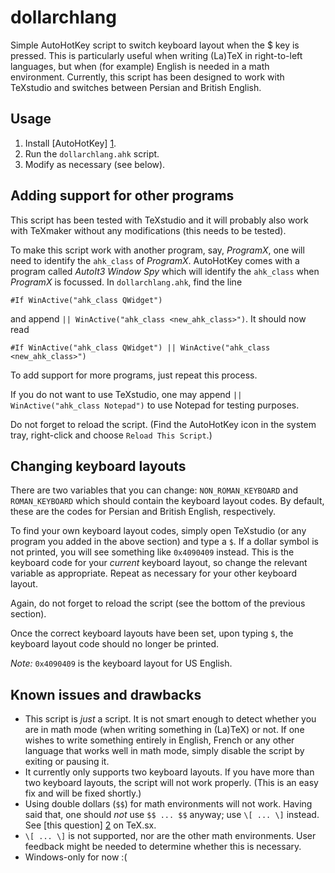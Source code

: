 dollarchlang
============

Simple AutoHotKey script to switch keyboard layout when the $ key is pressed. This is particularly useful when writing (La)TeX in right-to-left languages, but when (for example) English is needed in a math environment. Currently, this script has been designed to work with TeXstudio and switches between Persian and British English.

Usage
-----
1.  Install [AutoHotKey] [1].
2.  Run the `dollarchlang.ahk` script.
3.  Modify as necessary (see below).

Adding support for other programs
---------------------------------
This script has been tested with TeXstudio and it will probably also work with TeXmaker without any modifications (this needs to be tested).

To make this script work with another program, say, _ProgramX_, one will need to identify the `ahk_class` of _ProgramX_. AutoHotKey comes with a program called _AutoIt3 Window Spy_ which will identify the `ahk_class` when _ProgramX_ is focussed. In `dollarchlang.ahk`, find the line

    #If WinActive("ahk_class QWidget")

and append `|| WinActive("ahk_class <new_ahk_class>")`. It should now read

    #If WinActive("ahk_class QWidget") || WinActive("ahk_class <new_ahk_class>")

To add support for more programs, just repeat this process.

If you do not want to use TeXstudio, one may append `|| WinActive("ahk_class Notepad")` to use Notepad for testing purposes.

Do not forget to reload the script. (Find the AutoHotKey icon in the system tray, right-click and choose `Reload This Script`.)

Changing keyboard layouts
-------------------------
There are two variables that you can change: `NON_ROMAN_KEYBOARD` and `ROMAN_KEYBOARD` which should contain the keyboard layout codes. By default, these are the codes for Persian and British English, respectively.

To find your own keyboard layout codes, simply open TeXstudio (or any program you added in the above section) and type a `$`. If a dollar symbol is not printed, you will see something like `0x4090409` instead. This is the keyboard code for your _current_ keyboard layout, so change the relevant variable as appropriate. Repeat as necessary for your other keyboard layout.

Again, do not forget to reload the script (see the bottom of the previous section).

Once the correct keyboard layouts have been set, upon typing `$`, the keyboard layout code should no longer be printed.

_Note:_ `0x4090409` is the keyboard layout for US English.

Known issues and drawbacks
--------------------------
* This script is _just_ a script. It is not smart enough to detect whether you are in math mode (when writing something in (La)TeX) or not. If one wishes to write something entirely in English, French or any other language that works well in math mode, simply disable the script by exiting or pausing it.
* It currently only supports two keyboard layouts. If you have more than two keyboard layouts, the script will not work properly. (This is an easy fix and will be fixed shortly.)
* Using double dollars (`$$`) for math environments will not work. Having said that, one should _not_ use `$$ ... $$` anyway; use `\[ ... \]` instead. See [this question] [2] on TeX.sx.
* `\[ ... \]` is not supported, nor are the other math environments. User feedback might be needed to determine whether this is necessary.
* Windows-only for now :(

[1]: http://autohotkey.com   "AutoHotKey"
[2]: http://tex.stackexchange.com/questions/503/   "TeX.sx"
